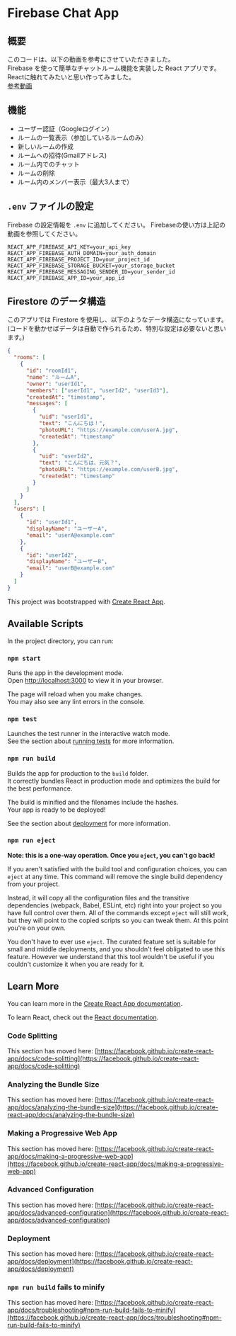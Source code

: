 # Firebase Chat App

## 概要
このコードは、以下の動画を参考にさせていただきました。<br>
Firebase を使って簡単なチャットルーム機能を実装した React アプリです。
Reactに触れてみたいと思い作ってみました。<br>
[参考動画](https://www.youtube.com/watch?v=Js9BsBsczE8)


## 機能

- ユーザー認証（Googleログイン）
- ルームの一覧表示（参加しているルームのみ）
- 新しいルームの作成
- ルームへの招待(Gmailアドレス)
- ルーム内でのチャット
- ルームの削除
- ルーム内のメンバー表示（最大3人まで）

## `.env` ファイルの設定

Firebase の設定情報を `.env` に追加してください。
Firebaseの使い方は上記の動画を参照してください。

```env
REACT_APP_FIREBASE_API_KEY=your_api_key
REACT_APP_FIREBASE_AUTH_DOMAIN=your_auth_domain
REACT_APP_FIREBASE_PROJECT_ID=your_project_id
REACT_APP_FIREBASE_STORAGE_BUCKET=your_storage_bucket
REACT_APP_FIREBASE_MESSAGING_SENDER_ID=your_sender_id
REACT_APP_FIREBASE_APP_ID=your_app_id
```
## Firestore のデータ構造

このアプリでは Firestore を使用し、以下のようなデータ構造になっています。<br>
(コードを動かせばデータは自動で作られるため、特別な設定は必要ないと思います。)

```json
{
  "rooms": [
    {
      "id": "roomId1",
      "name": "ルームA",
      "owner": "userId1",
      "members": ["userId1", "userId2", "userId3"],
      "createdAt": "timestamp",
      "messages": [
        {
          "uid": "userId1",
          "text": "こんにちは！",
          "photoURL": "https://example.com/userA.jpg",
          "createdAt": "timestamp"
        },
        {
          "uid": "userId2",
          "text": "こんにちは、元気？",
          "photoURL": "https://example.com/userB.jpg",
          "createdAt": "timestamp"
        }
      ]
    }
  ],
  "users": [
    {
      "id": "userId1",
      "displayName": "ユーザーA",
      "email": "userA@example.com"
    },
    {
      "id": "userId2",
      "displayName": "ユーザーB",
      "email": "userB@example.com"
    }
  ]
}
```




This project was bootstrapped with [Create React App](https://github.com/facebook/create-react-app).

## Available Scripts


In the project directory, you can run:

### `npm start`

Runs the app in the development mode.\
Open [http://localhost:3000](http://localhost:3000) to view it in your browser.

The page will reload when you make changes.\
You may also see any lint errors in the console.

### `npm test`

Launches the test runner in the interactive watch mode.\
See the section about [running tests](https://facebook.github.io/create-react-app/docs/running-tests) for more information.

### `npm run build`

Builds the app for production to the `build` folder.\
It correctly bundles React in production mode and optimizes the build for the best performance.

The build is minified and the filenames include the hashes.\
Your app is ready to be deployed!

See the section about [deployment](https://facebook.github.io/create-react-app/docs/deployment) for more information.

### `npm run eject`

**Note: this is a one-way operation. Once you `eject`, you can't go back!**

If you aren't satisfied with the build tool and configuration choices, you can `eject` at any time. This command will remove the single build dependency from your project.

Instead, it will copy all the configuration files and the transitive dependencies (webpack, Babel, ESLint, etc) right into your project so you have full control over them. All of the commands except `eject` will still work, but they will point to the copied scripts so you can tweak them. At this point you're on your own.

You don't have to ever use `eject`. The curated feature set is suitable for small and middle deployments, and you shouldn't feel obligated to use this feature. However we understand that this tool wouldn't be useful if you couldn't customize it when you are ready for it.

## Learn More

You can learn more in the [Create React App documentation](https://facebook.github.io/create-react-app/docs/getting-started).

To learn React, check out the [React documentation](https://reactjs.org/).

### Code Splitting

This section has moved here: [https://facebook.github.io/create-react-app/docs/code-splitting](https://facebook.github.io/create-react-app/docs/code-splitting)

### Analyzing the Bundle Size

This section has moved here: [https://facebook.github.io/create-react-app/docs/analyzing-the-bundle-size](https://facebook.github.io/create-react-app/docs/analyzing-the-bundle-size)

### Making a Progressive Web App

This section has moved here: [https://facebook.github.io/create-react-app/docs/making-a-progressive-web-app](https://facebook.github.io/create-react-app/docs/making-a-progressive-web-app)

### Advanced Configuration

This section has moved here: [https://facebook.github.io/create-react-app/docs/advanced-configuration](https://facebook.github.io/create-react-app/docs/advanced-configuration)

### Deployment

This section has moved here: [https://facebook.github.io/create-react-app/docs/deployment](https://facebook.github.io/create-react-app/docs/deployment)

### `npm run build` fails to minify

This section has moved here: [https://facebook.github.io/create-react-app/docs/troubleshooting#npm-run-build-fails-to-minify](https://facebook.github.io/create-react-app/docs/troubleshooting#npm-run-build-fails-to-minify)
